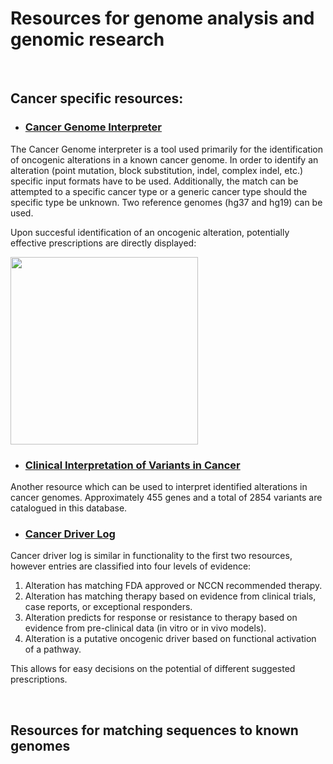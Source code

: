 # **Resources for genome analysis and genomic research**

&nbsp;
&nbsp;

## Cancer specific resources:

* ### [Cancer Genome Interpreter](https://www.cancergenomeinterpreter.org/home)

The Cancer Genome interpreter is a tool used primarily for the identification of oncogenic alterations in a known cancer genome.
In order to identify an alteration (point mutation, block substitution, indel, complex indel, etc.) specific input formats have to be used.
Additionally, the match can be attempted to a specific cancer type or a generic cancer type should the specific type be unknown. 
Two reference genomes (hg37 and hg19) can be used.

Upon succesful identification of an oncogenic alteration, potentially effective prescriptions are directly displayed: 

<img src="https://github.com/compbiozurich/UZH-BIO392/blob/master/course-results/2021/denis-adamec/images/CGI_Result.png" width="300">


* ### [Clinical Interpretation of Variants in Cancer](https://civicdb.org/home)

Another resource which can be used to interpret identified alterations in cancer genomes. Approximately 455 genes and a total of 2854 variants are catalogued in this database.


* ### [Cancer Driver Log](https://candl.osu.edu/)

Cancer driver log is similar in functionality to the first two resources, however entries are classified into four levels of evidence:


1. Alteration has matching FDA approved or NCCN recommended therapy.
2. Alteration has matching therapy based on evidence from clinical trials, case reports, or exceptional responders.
3. Alteration predicts for response or resistance to therapy based on evidence from pre-clinical data (in vitro or in vivo models).
4. Alteration is a putative oncogenic driver based on functional activation of a pathway.


This allows for easy decisions on the potential of different suggested prescriptions.

&nbsp;
&nbsp;

## Resources for matching sequences to known genomes

